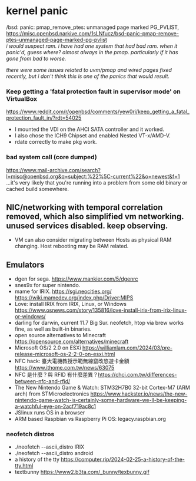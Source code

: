 # kernel panic
 /bsd: panic: pmap_remove_ptes: unmanaged page marked PG_PVLIST, <br>
 https://misc.openbsd.narkive.com/1sLNfucz/bsd-panic-pmap-remove-ptes-unmanaged-page-marked-pg-pvlist <br>
 <i>i would suspect ram. i have had one system that had bad ram. when it
panic'd, guess where? almost always in the pmap. particularly if it has
gone from bad to worse.

there were some issues related to uvm/pmap and wired pages fixed recently,
but i don't think this is one of the panics that would result.</i> 
### Keep getting a 'fatal protection fault in supervisor mode' on VirtualBox
https://www.reddit.com/r/openbsd/comments/yew0ri/keep_getting_a_fatal_protection_fault_in/?rdt=54025
 - I mounted the VDI on the AHCI SATA controller and it worked.
 - I also chose the ICH9 Chipset and enabled Nested VT-x/AMD-V.
 - rdate correctly to make pkg work.
### bad system call (core dumped)
https://www.mail-archive.com/search?l=misc@openbsd.org&q=subject:%22%5C-current%22&o=newest&f=1 <br>
...it's very likely that you're
running into a problem from some old binary or cached build somewhere.
## NIC/networking with temporal correlation removed, which also simplified vm networking. unused services disabled. keep observing.
 - VM can also consider migrating between Hosts as physical RAM changing. Host rebooting may be RAM related.
## Emulators
 - dgen for sega. https://www.mankier.com/5/dgenrc
 - snes9x for super nintendo.
 - mame for IRIX. https://sgi.neocities.org/
<br> https://wiki.mamedev.org/index.php/Driver:MIPS
- Love: install IRIX from IRIX, Linux, or Windows 
<br> https://www.osnews.com/story/135816/love-install-irix-from-irix-linux-or-windows/
 - darling for darwin, current 11.7 Big Sur. neofetch, htop via brew works fine, as well as built-in binaries.
 - open source alternatives to Minecraft https://opensource.com/alternatives/minecraft
 - Microsoft OS/2 2.0 on ESXi https://williamlam.com/2024/03/pre-release-microsoft-os-2-2-0-on-esxi.html
 - NFC hack: 臺大電機教授示範無線竄改悠遊卡金額 https://www.ithome.com.tw/news/63075
 - NFC 是什麼？與 RFID 有什麼差異？https://chci.com.tw/differences-between-nfc-and-rfid/
 - The New Nintendo Game & Watch: STM32H7B0 32-bit Cortex-M7 (ARM arch) from STMicroelectronics
https://www.hackster.io/news/the-new-nintendo-game-watch-is-certainly-some-hardware-we-ll-be-keeping-a-watchful-eye-on-2acf719ac8c1
 - JSlinux runs OS in a browser
 - ARM based Raspbian vs Raspberry Pi OS: legacy.raspbian.org

### neofetch distros
 - ./neofetch --ascii_distro IRIX
 - ./neofetch --ascii_distro android
 - a history of the tty https://computer.rip/2024-02-25-a-history-of-the-tty.html
 - textbunny https://www2.b3ta.com/_bunny/texbunny.gif
